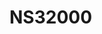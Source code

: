 # NS32000

<!---
#define CPP_PREDEFINES "-Dns32000 -Dunix -Asystem=unix -Acpu=ns32k -Amachine=ns32k"
--->